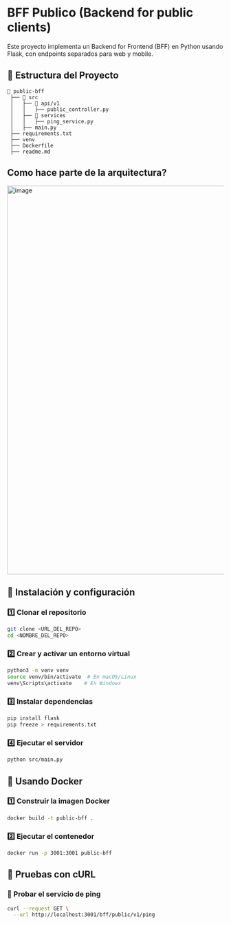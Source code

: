 # BFF Publico (Backend for public clients) 

Este proyecto implementa un Backend for Frontend (BFF) en Python usando Flask, con endpoints separados para web y mobile. 

## 📌 Estructura del Proyecto
```
📂 public-bff
 ├── 📂 src
 │   ├── 📂 api/v1
 │   │   ├── public_controller.py
 │   ├── 📂 services
 │   │   ├── ping_service.py
 │   ├── main.py
 ├── requirements.txt
 ├── venv
 ├── Dockerfile
 ├── readme.md
```

## Como hace parte de la arquitectura?
<img width="902" alt="image" src="https://github.com/user-attachments/assets/1af19c43-4e20-46a3-ad70-f5ddc6c792c1" />


## 🚀 Instalación y configuración

### 1️⃣ Clonar el repositorio
```bash
git clone <URL_DEL_REPO>
cd <NOMBRE_DEL_REPO>
```

### 2️⃣ Crear y activar un entorno virtual
```bash
python3 -m venv venv
source venv/bin/activate  # En macOS/Linux
venv\Scripts\activate    # En Windows
```

### 3️⃣ Instalar dependencias
```bash
pip install flask
pip freeze > requirements.txt
```

### 4️⃣ Ejecutar el servidor
```bash
python src/main.py
```

## 🐳 Usando Docker

### 1️⃣ Construir la imagen Docker
```bash
docker build -t public-bff .
```

### 2️⃣ Ejecutar el contenedor
```bash
docker run -p 3001:3001 public-bff
```

## 📡 Pruebas con cURL

### 🔹 Probar el servicio de ping
```bash
curl --request GET \
  --url http://localhost:3001/bff/public/v1/ping
```

